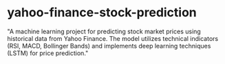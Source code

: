 # yahoo-finance-stock-prediction
"A machine learning project for predicting stock market prices using historical data from Yahoo Finance. The model utilizes technical indicators (RSI, MACD, Bollinger Bands) and implements deep learning techniques (LSTM) for price prediction."
